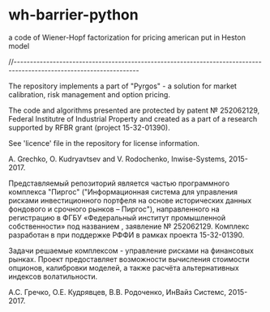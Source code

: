 # wh-barrier-python
a code of Wiener-Hopf factorization for pricing american put in Heston model

//--------------------------------------------------------------------------------------------------------------------

The repository implements a part of "Pyrgos" - a solution for market calibration, risk management and option pricing.

The code and algorithms presented are protected by patent № 252062129, Federal Institutre of Industrial Property and created as a part of a research supported by RFBR grant (project 15-32-01390).

See 'licence' file in the repository for license information.

A. Grechko, O. Kudryavtsev and V. Rodochenko, Inwise-Systems, 2015-2017.

Представляемый репозиторий является частью программного комплекса "Пиргос" ("Информационная система для управления рисками инвестиционного портфеля на основе исторических данных фондового и срочного рынков – Пиргос"), направленного на регистрацию в ФГБУ «Федеральный институт промышленной собственности» под названием , заявление № 252062129. Комплекс разработан в при поддержке РФФИ в рамках проекта 15-32-01390.

Задачи решаемые комплексом - управление рисками на финансовых рынках. Проект предоставляет возможности вычисления стоимости опционов, калибровки моделей, а также расчёта альтернативных индексов волатильности.

А.С. Гречко, О.Е. Кудрявцев, В.В. Родоченко, ИнВайз Системс, 2015-2017.
